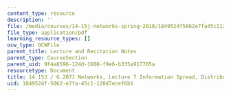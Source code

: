 ```yaml
---
content_type: resource
description: ''
file: /media/courses/14-15j-networks-spring-2018/1849524f5062e7fa45c1120d7ecef6b1_MIT14_15JS18_lec7.pdf
file_type: application/pdf
learning_resource_types: []
ocw_type: OCWFile
parent_title: Lecture and Recitation Notes
parent_type: CourseSection
parent_uid: 9f4e8596-124d-1608-f9e6-b335a917765a
resourcetype: Document
title: 14.15J / 6.207J Networks, Lecture 7 Information Spread, Distributed Computation
uid: 1849524f-5062-e7fa-45c1-120d7ecef6b1
---
```

